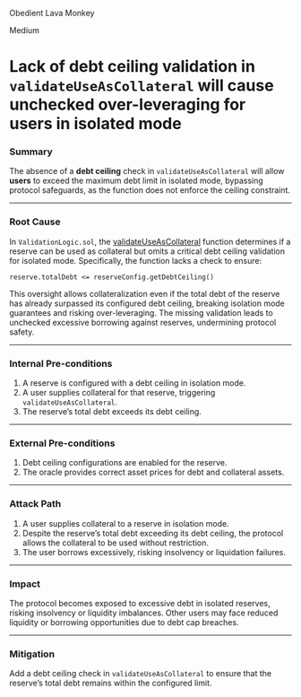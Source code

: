 Obedient Lava Monkey

Medium

# Lack of debt ceiling validation in `validateUseAsCollateral` will cause unchecked over-leveraging for users in isolated mode

### **Summary**  
The absence of a **debt ceiling** check in `validateUseAsCollateral` will allow **users** to exceed the maximum debt limit in isolated mode, bypassing protocol safeguards, as the function does not enforce the ceiling constraint.

---

### **Root Cause**  
In `ValidationLogic.sol`, the [validateUseAsCollateral](https://github.com/sherlock-audit/2025-01-aave-v3-3/blob/8da00c84076db02af24bfe20cc6b99e6738f743f/aave-v3-origin/src/contracts/protocol/libraries/logic/ValidationLogic.sol#L594-L609) function determines if a reserve can be used as collateral but omits a critical debt ceiling validation for isolated mode. Specifically, the function lacks a check to ensure:

```solidity
reserve.totalDebt <= reserveConfig.getDebtCeiling()
```

This oversight allows collateralization even if the total debt of the reserve has already surpassed its configured debt ceiling, breaking isolation mode guarantees and risking over-leveraging. The missing validation leads to unchecked excessive borrowing against reserves, undermining protocol safety.

---

### **Internal Pre-conditions**  
1. A reserve is configured with a debt ceiling in isolation mode.  
2. A user supplies collateral for that reserve, triggering `validateUseAsCollateral`.  
3. The reserve’s total debt exceeds its debt ceiling.  

---

### **External Pre-conditions**  
1. Debt ceiling configurations are enabled for the reserve.  
2. The oracle provides correct asset prices for debt and collateral assets.  

---

### **Attack Path**  
1. A user supplies collateral to a reserve in isolation mode.  
2. Despite the reserve’s total debt exceeding its debt ceiling, the protocol allows the collateral to be used without restriction.  
3. The user borrows excessively, risking insolvency or liquidation failures.  

---

### **Impact**  
The protocol becomes exposed to excessive debt in isolated reserves, risking insolvency or liquidity imbalances. Other users may face reduced liquidity or borrowing opportunities due to debt cap breaches.

---

### **Mitigation**  
Add a debt ceiling check in `validateUseAsCollateral` to ensure that the reserve’s total debt remains within the configured limit.